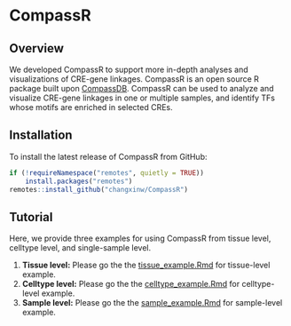 # CompassR

## Overview
We developed CompassR to support more in-depth analyses and visualizations of CRE-gene linkages. CompassR is an open source R package built upon [CompassDB](http://compass-db.com/). CompassR can be used to analyze and visualize CRE-gene linkages in one or multiple samples, and identify TFs whose motifs are enriched in selected CREs.

## Installation

To install the latest release of CompassR from GitHub:

``` r
if (!requireNamespace("remotes", quietly = TRUE))
    install.packages("remotes")
remotes::install_github("changxinw/CompassR")
```

## Tutorial
Here, we provide three examples for using CompassR from tissue level, celltype level, and single-sample level.

1. **Tissue level:**
Please go the the [tissue_example.Rmd](./vignettes/tissue_example.Rmd) for tissue-level example.
2. **Celltype level:**
Please go the the [celltype_example.Rmd](./vignettes/celltype_example.Rmd) for celltype-level example.
3. **Sample level:**
Please go the the [sample_example.Rmd](./vignettes/sample_example.Rmd) for sample-level example.
